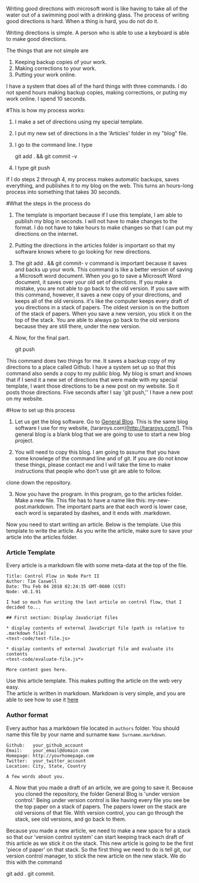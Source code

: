 Writing good directions with microsoft word is like having to take all of the water out of a swimming pool with a drinking glass. The process of writing good directions is hard.  When a thing is hard, you do not do it.

Writing directions is simple. A person who is able to use a keyboard is able to make good directions.

The things that are not simple are 
  1. Keeping backup copies of your work. 
  2. Making corrections to your work. 
  3. Putting your work online. 

I have a system that does all of the hard things with three commands. I do not spend hours making backup copies, making corrections, or puting my work online. I spend 10 seconds.  

#This is how my process works:

1. I make a set of directions using my special template.  
2. I put my new set of directions in a the 'Articles' folder in my "blog" file. 
3. I go to the command line. I type
     
     git add .  && git commit -v 

4. I type git push

If I do steps 2 through 4, my process makes automatic backups, saves everything, and publishes it to my blog on the web. This turns an hours-long process into something that takes 30 seconds. 

#What the steps in the process do

1. The template is important because if I use this template, I am able to publish my blog in seconds. I will not have to make changes to the format. I do not have to take hours to make changes so that I can put my directions on the internet.
2. Putting the directions in the articles folder is important so that my software knows where to go looking for new directions. 
3. The git add . && git commit- v command is important because it saves and backs up your work. This command is like a better version of saving a Microsoft word document. When you go to save a Microsoft Word document, it saves over your old set of directions.  If you make a mistake, you are not able to go back to the old version.  If you save with this command, however, it saves a new copy of your directions, and keeps all of the old versions.  it's like the computer keeps every draft of you directions in a stack of papers. The oldest version is on the bottom of the stack of papers. When you save a new version, you stick it on the top of the stack.  You are able to always go back to the old versions because they are still there, under the new version.  

4. Now, for the final part. 
    
    git push 

This command does two things for me. It saves a backup copy of my directions to a place called Github.  I have a system set up so that this command also sends a copy to my public blog.  My blog is smart and knows that if I send it a new set of directions that were made with my special template, I want those directions to be a new post on my website. So it posts those directions. Five seconds after I say 'git push,'' I have a new post on my website.

#How to set up this process

1. Let us get the blog software.  Go to [General Blog](https://github.com/tararoys/General_Blog). This is the same blog software I use for my website, (tararoys.com)[http://tararoys.com/].  This general blog is a blank blog that we are going to use to start a new blog project. 

2. You will need to copy this blog. I am going to assume that you have some knowlege of the command line and of git.  If you are do not know these things, please contact me and I will take the time to make instructions that people who don't use git are able to follow. 

  clone down the repository. 

3. Now you have the program. In this program, go to the articles folder.  Make a new file.  This file has to have a name like this: my-new-post.markdown.  The important parts are that each word is lower case, each word is separated by dashes, and it ends with .markdown.

 Now you need to start writing an article. Below is the template.  Use this template to write the article. As you write the article, make sure to save your article into the articles folder.  

### Article Template

Every article is a markdown file with some meta-data at the top of the file.

    Title: Control Flow in Node Part II
    Author: Tim Caswell
    Date: Thu Feb 04 2010 02:24:35 GMT-0600 (CST)
    Node: v0.1.91

    I had so much fun writing the last article on control flow, that I decided to...

    ## First section: Display JavaScript files

    * display contents of external JavaScript file (path is relative to .markdown file)
    <test-code/test-file.js>

    * display contents of external JavaScript file and evaluate its contents
    <test-code/evaluate-file.js*>

    More content goes here.

Use this article template.  This makes putting the article on the web very easy.  
The article is written in markdown.  Markdown is very simple, and you are able to see how to use it [here](http://chronicle.com/blogs/profhacker/markdown-the-syntax-you-probably-already-know/35295)  

### Author format

Every author has a markdown file located in `authors` folder. You should name this file by your name and surname `Name Surname.markdown`.

    Github:   your_github_account
    Email:    your_email@domain.com
    Homepage: http://yourhomepage.com
    Twitter:  your_twitter_account
    Location: City, State, Country

    A few words about you.

4. Now that you made a draft of an article, we are going to save it. Because you cloned the repository, the folder General Blog is 'under version control.' Being under version control is like having every file you see be the top paper on a stack of papers.  The papers lower on the stack are old versions of that file.  With version control, you can go through the stack, see old versions, and go back to them. 

Because you made a new article, we need to make a new space for a stack so that our 'version control system' can start keeping track each draft of this article as we stick it on the stack.  This new article is going to be the first 'piece of paper' on that stack. So the first thing we need to do is tell git, our version control manager, to stick the new article on the new stack.  We do this with the command 

   git add .
   git commit. 